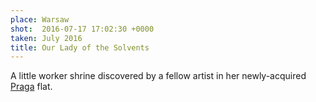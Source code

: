 ```yaml
---
place: Warsaw
shot:  2016-07-17 17:02:30 +0000
taken: July 2016
title: Our Lady of the Solvents
---
```


A little worker shrine discovered by a fellow artist in her newly-acquired [Praga](https://en.wikipedia.org/wiki/Praga) flat.
